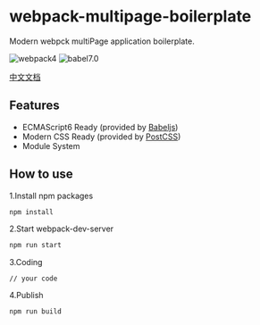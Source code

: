 # webpack-multipage-boilerplate

Modern webpck multiPage application boilerplate.

![webpack4](https://img.shields.io/badge/webpack-4.0-brightgreen)
![babel7.0](https://img.shields.io/badge/babel-7.0-brightgreen)

[中文文档](README-CN.md)

## Features

+ ECMAScript6 Ready (provided by [Babeljs](https://babeljs.io))
+ Modern CSS Ready (provided by [PostCSS](https://postcss.org/))
+ Module System

## How to use

1.Install npm packages
```bash
npm install
```

2.Start webpack-dev-server
```bash
npm run start
```

3.Coding
```
// your code
```

4.Publish
```bash
npm run build
```